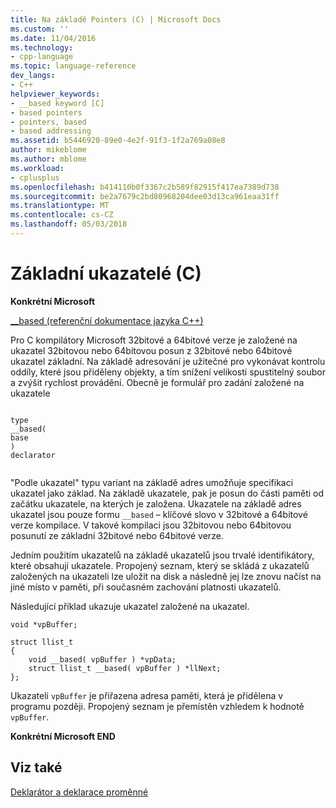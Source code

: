 ```yaml
---
title: Na základě Pointers (C) | Microsoft Docs
ms.custom: ''
ms.date: 11/04/2016
ms.technology:
- cpp-language
ms.topic: language-reference
dev_langs:
- C++
helpviewer_keywords:
- __based keyword [C]
- based pointers
- pointers, based
- based addressing
ms.assetid: b5446920-89e0-4e2f-91f3-1f2a769a08e8
author: mikeblome
ms.author: mblome
ms.workload:
- cplusplus
ms.openlocfilehash: b414110b0f3367c2b589f82915f417ea7389d738
ms.sourcegitcommit: be2a7679c2bd80968204dee03d13ca961eaa31ff
ms.translationtype: MT
ms.contentlocale: cs-CZ
ms.lasthandoff: 05/03/2018
---
```

# <a name="based-pointers-c"></a>Základní ukazatelé (C)
**Konkrétní Microsoft**  
  
 [__based (referenční dokumentace jazyka C++)](../cpp/based-pointers-cpp.md)  
  
 Pro C kompilátory Microsoft 32bitové a 64bitové verze je založené na ukazatel 32bitovou nebo 64bitovou posun z 32bitové nebo 64bitové ukazatel základní. Na základě adresování je užitečné pro vykonávat kontrolu oddíly, které jsou přiděleny objekty, a tím snížení velikosti spustitelný soubor a zvýšit rychlost provádění. Obecně je formulář pro zadání založené na ukazatele  
  
```  
  
type  
__based(  
base  
)  
declarator  
  
```  
  
 "Podle ukazatel" typu variant na základě adres umožňuje specifikaci ukazatel jako základ. Na základě ukazatele, pak je posun do části paměti od začátku ukazatele, na kterých je založena. Ukazatele na základě adres ukazatel jsou pouze formu `__based` – klíčové slovo v 32bitové a 64bitové verze kompilace. V takové kompilaci jsou 32bitovou nebo 64bitovou posunutí ze základní 32bitové nebo 64bitové verze.  
  
 Jedním použitím ukazatelů na základě ukazatelů jsou trvalé identifikátory, které obsahují ukazatele. Propojený seznam, který se skládá z ukazatelů založených na ukazateli lze uložit na disk a následně jej lze znovu načíst na jiné místo v paměti, při současném zachování platnosti ukazatelů.  
  
 Následující příklad ukazuje ukazatel založené na ukazatel.  
  
```  
void *vpBuffer;  
  
struct llist_t  
{  
    void __based( vpBuffer ) *vpData;  
    struct llist_t __based( vpBuffer ) *llNext;  
};  
```  
  
 Ukazateli `vpBuffer` je přiřazena adresa paměti, která je přidělena v programu později. Propojený seznam je přemístěn vzhledem k hodnotě `vpBuffer`.  
  
 **Konkrétní Microsoft END**  
  
## <a name="see-also"></a>Viz také  
 [Deklarátor a deklarace proměnné](../c-language/declarators-and-variable-declarations.md)
